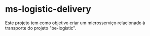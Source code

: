 # ms-logistic-delivery
Este projeto tem como objetivo criar um microsserviço relacionado à transporte do projeto "be-logistic".
